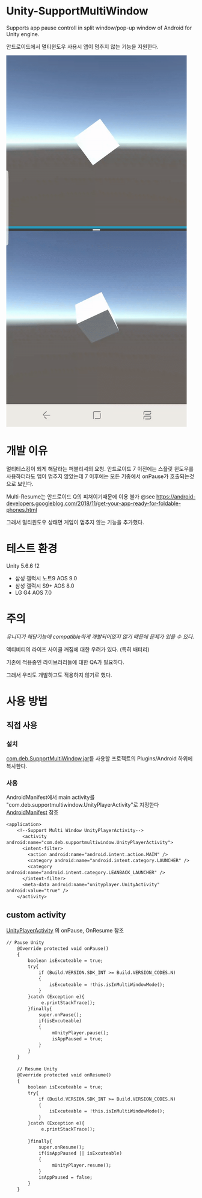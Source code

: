 # Unity-SupportMultiWindow
Supports app pause controll in split window/pop-up window of Android for Unity engine.

안드로이드에서 멀티윈도우 사용시 앱이 멈추지 않는 기능을 지원한다.

![Alt text](Readme/sample.gif)

# 개발 이유
멀티테스킹이 되게 해달라는 퍼블리셔의 요청.
안드로이드 7 이전에는 스플릿 윈도우를 사용하더라도 앱이 멈추지 않았는데 7 이후에는 모든 기종에서 onPause가 호출되는것으로 보인다.

Multi-Resume는 안드로이드 Q의 피쳐이기때문에 이용 불가
@see https://android-developers.googleblog.com/2018/11/get-your-app-ready-for-foldable-phones.html

그래서 멀티윈도우 상태면 게임이 멈추지 않는 기능을 추가했다.

# 테스트 환경
Unity 5.6.6 f2

* 삼성 갤럭시 노트9 AOS 9.0
* 삼성 갤럭시 S9+ AOS 8.0
* LG G4 AOS 7.0

# 주의
*유니티가 해당기능에 compatible하게 개발되어있지 않기 때문에 문제가 있을 수 있다.*

액티비티의 라이프 사이클 깨짐에 대한 우려가 있다. (특히 배터리)

기존에 적용중인 라이브러리들에 대한 QA가 필요하다.

그래서 우리도 개발하고도 적용하지 않기로 했다.

# 사용 방법
## 직접 사용
### 설치
[com.deb.SupportMultiWindow.jar](Assets/Plugins/Android/com.deb.SupportMultiWindow.jar)를 사용할 프로젝트의 Plugins/Android 하위에 복사한다.
### 사용
AndroidManifest에서 main activity를 "com.deb.supportmultiwindow.UnityPlayerActivity"로 지정한다
[AndroidManifest](Assets/Plugins/AndroidManifest.xml) 참조

````
<application>
    <!--Support Multi Window UnityPlayerActivity-->
	  <activity android:name="com.deb.supportmultiwindow.UnityPlayerActivity">
      <intent-filter>
        <action android:name="android.intent.action.MAIN" />
        <category android:name="android.intent.category.LAUNCHER" />
        <category android:name="android.intent.category.LEANBACK_LAUNCHER" />
      </intent-filter>
      <meta-data android:name="unityplayer.UnityActivity" android:value="true" />
    </activity>
```` 
## custom activity

[UnityPlayerActivity](Unity-SupportMultiWindow/AndroidProject/SupportMultiWindowApp/src/com/deb/supportmultiwindow/UnityPlayerActivity.java) 의 onPause, OnResume 참조
````
// Pause Unity
    @Override protected void onPause()
    {
    	boolean isExcuteable = true;
    	try{
    		if (Build.VERSION.SDK_INT >= Build.VERSION_CODES.N)
    	    {
    			isExcuteable = !this.isInMultiWindowMode();
    	    }
    	}catch (Exception e){
    	     e.printStackTrace();
    	}finally{
    		super.onPause();     
    		if(isExcuteable)
    		{
    	         mUnityPlayer.pause();
    	         isAppPaused = true;
    		}
    	} 
    }

    // Resume Unity
    @Override protected void onResume()
    {
    	boolean isExcuteable = true;
    	try{
    		if (Build.VERSION.SDK_INT >= Build.VERSION_CODES.N)
    	    {
    			isExcuteable = !this.isInMultiWindowMode();
    	    }
    	}catch (Exception e){
    	     e.printStackTrace();
    		
    	}finally{
    		super.onResume();
    		if(isAppPaused || isExcuteable)
    		{
    	    	 mUnityPlayer.resume();
    		}
    		isAppPaused = false;
    	} 
    }
````
